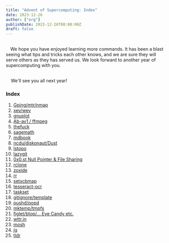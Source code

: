 ```yaml
---
title: "Advent of Supercomputing: Index"
date: 2023-12-26
author: ["org"]
publishDate: 2023-12-26T08:00:00Z
draft: false 
---
```

<br>
&emsp;We hope you have enjoyed learning more commands. It has been a blast seeing what tips and tricks each other knows, and we are sure they will serve others as they has served us. We look forward to another year of supercomputing with you.
<br>
<br>

&nbsp;&nbsp;&nbsp;&nbsp;We'll see you all next year!

### Index

1. [Gping/mtr/nmap](/posts/advent-of-scc-1)
2. [xev/wev](/posts/advent-of-scc-2)
3. [gnuplot](/posts/advent-of-scc-3)
4. [Ab-av1 / ffmpeg](/posts/advent-of-scc-4)
5. [thefuck](/posts/advent-of-scc-5)
6. [sagemath](/posts/advent-of-scc-6)
7. [mdbook](/posts/advent-of-scc-7)
8. [ncdu/diskonaut/Dust](/posts/advent-of-scc-8)
9. [lstopo](/posts/advent-of-scc-9)
10. [lazygit](/posts/advent-of-scc-10)
11. [0x0.st Null Pointer & File Sharing](/posts/advent-of-scc-11)
12. [rclone](/posts/advent-of-scc-12)
13. [zoxide](/posts/advent-of-scc-13)
14. [rr](/posts/advent-of-scc-14)
15. [setxcbmap](/posts/advent-of-scc-15)
16. [tesseract-ocr](/posts/advent-of-scc-16)
17. [taskset](/posts/advent-of-scc-17)
18. [gitignore/template](/posts/advent-of-scc-18)
19. [pushd/popd](/posts/advent-of-scc-19)
20. [mktemp/tmpfs](/posts/advent-of-scc-20)
21. [figlet/btop/... Eye Candy etc.](/posts/advent-of-scc-21)
22. [wttr.in](/posts/advent-of-scc-22)
23. [mosh](/posts/advent-of-scc-23)
24. [jq](/posts/advent-of-scc-24)
25. [tldr](/posts/advent-of-scc-25)

